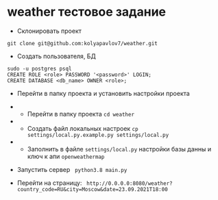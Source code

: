 # weather тестовое задание

- Склонировать проект
```
git clone git@github.com:kolyapavlov7/weather.git
```

- Создать пользователя, БД
```
sudo -u postgres psql
CREATE ROLE <role> PASSWORD '<password>' LOGIN;
CREATE DATABASE <db_name> OWNER <role>;
```

- Перейти в папку проекта и установить настройки проекта
- - Перейти в папку проекта 
```cd weather```
- - Создать файл локальных настроек
```cp settings/local.py.example.py settings/local.py```
- - Заполнить в файле ```settings/local.py``` настройки базы данны и ключ к апи ```openweathermap```

- Запустить сервер
```  python3.8 main.py ```

- Перейти на страницу:
```  http://0.0.0.0:8080/weather?country_code=RU&city=Moscow&date=23.09.2021T18:00 ```

